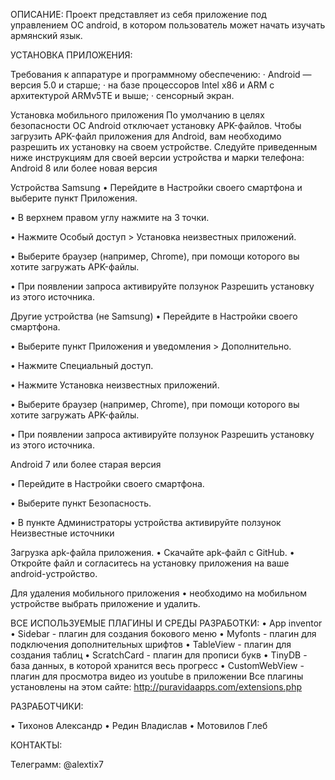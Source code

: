 ОПИСАНИЕ: Проект представляет из себя приложение под управлением ОС android, в котором пользователь может начать изучать армянский язык.

УСТАНОВКА ПРИЛОЖЕНИЯ:

Требования к аппаратуре и программному обеспечению:
· Android — версия 5.0 и старше; · на базе процессоров Intel x86 и ARM с архитектурой ARMv5TE и выше; · сенсорный экран.

Установка мобильного приложения По умолчанию в целях безопасности ОС Android отключает установку APK-файлов. Чтобы загрузить APK-файл приложения для Android, вам необходимо разрешить их установку на своем устройстве. Следуйте приведенным ниже инструкциям для своей версии устройства и марки телефона:
Android 8 или более новая версия

Устройства Samsung • Перейдите в Настройки своего смартфона и выберите пункт Приложения.

• В верхнем правом углу нажмите на 3 точки.

• Нажмите Особый доступ > Установка неизвестных приложений.

• Выберите браузер (например, Chrome), при помощи которого вы хотите загружать APK-файлы.

• При появлении запроса активируйте ползунок Разрешить установку из этого источника.

Другие устройства (не Samsung) • Перейдите в Настройки своего смартфона.

• Выберите пункт Приложения и уведомления > Дополнительно.

• Нажмите Специальный доступ.

• Нажмите Установка неизвестных приложений.

• Выберите браузер (например, Chrome), при помощи которого вы хотите загружать APK-файлы.

• При появлении запроса активируйте ползунок Разрешить установку из этого источника.

Android 7 или более старая версия

• Перейдите в Настройки своего смартфона.

• Выберите пункт Безопасность.

• В пункте Администраторы устройства активируйте ползунок Неизвестные источники

Загрузка apk-файла приложения. • Скачайте apk-файл с GitHub. • Откройте файл и согласитесь на установку приложения на ваше android-устройство.

Для удаления мобильного приложения • необходимо на мобильном устройстве выбрать приложение и удалить.

ВСЕ ИСПОЛЬЗУЕМЫЕ ПЛАГИНЫ И СРЕДЫ РАЗРАБОТКИ: • App inventor • Sidebar - плагин для создания бокового меню • Myfonts - плагин для подключения дополнительных шрифтов • TableView - плагин для создания таблиц • ScratchCard - плагин для прописи букв • TinyDB - база данных, в которой хранится весь прогресс • CustomWebView - плагин для просмотра видео из youtube в приложении Все плагины установлены на этом сайте: http://puravidaapps.com/extensions.php

РАЗРАБОТЧИКИ:

• Тихонов Александр • Редин Владислав • Мотовилов Глеб

КОНТАКТЫ:

Телеграмм: @alextix7
